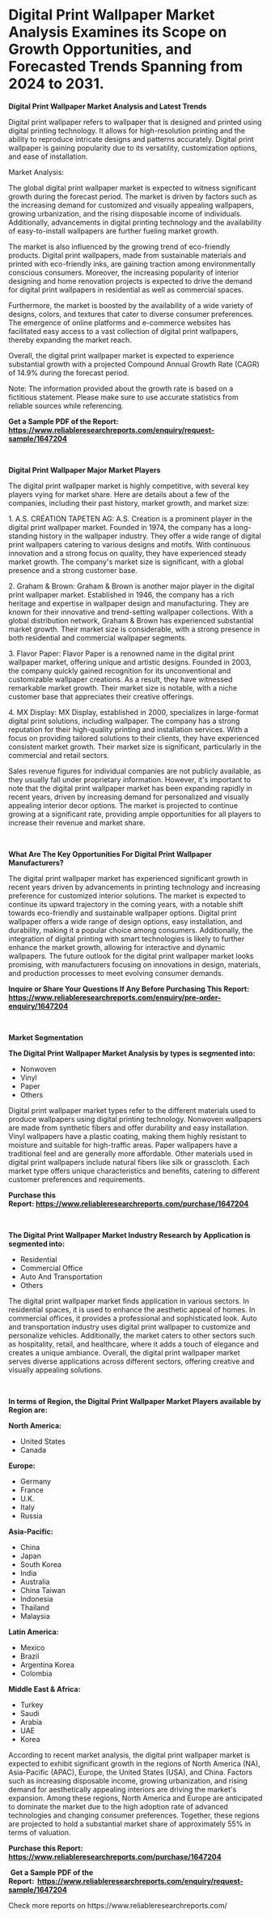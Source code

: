 <p><h1>Digital Print Wallpaper Market Analysis Examines its Scope on Growth Opportunities, and Forecasted Trends Spanning from 2024 to 2031.</h1></p><p><strong>Digital Print Wallpaper Market Analysis and Latest Trends</strong></p>
<p><p>Digital print wallpaper refers to wallpaper that is designed and printed using digital printing technology. It allows for high-resolution printing and the ability to reproduce intricate designs and patterns accurately. Digital print wallpaper is gaining popularity due to its versatility, customization options, and ease of installation.</p><p>Market Analysis:</p><p>The global digital print wallpaper market is expected to witness significant growth during the forecast period. The market is driven by factors such as the increasing demand for customized and visually appealing wallpapers, growing urbanization, and the rising disposable income of individuals. Additionally, advancements in digital printing technology and the availability of easy-to-install wallpapers are further fueling market growth.</p><p>The market is also influenced by the growing trend of eco-friendly products. Digital print wallpapers, made from sustainable materials and printed with eco-friendly inks, are gaining traction among environmentally conscious consumers. Moreover, the increasing popularity of interior designing and home renovation projects is expected to drive the demand for digital print wallpapers in residential as well as commercial spaces.</p><p>Furthermore, the market is boosted by the availability of a wide variety of designs, colors, and textures that cater to diverse consumer preferences. The emergence of online platforms and e-commerce websites has facilitated easy access to a vast collection of digital print wallpapers, thereby expanding the market reach.</p><p>Overall, the digital print wallpaper market is expected to experience substantial growth with a projected Compound Annual Growth Rate (CAGR) of 14.9% during the forecast period.</p><p>Note: The information provided about the growth rate is based on a fictitious statement. Please make sure to use accurate statistics from reliable sources while referencing.</p></p>
<p><strong>Get a Sample PDF of the Report:&nbsp; <a href="https://www.reliableresearchreports.com/enquiry/request-sample/1647204">https://www.reliableresearchreports.com/enquiry/request-sample/1647204</a></strong></p>
<p>&nbsp;</p>
<p><strong>Digital Print Wallpaper Major Market Players</strong></p>
<p><p>The digital print wallpaper market is highly competitive, with several key players vying for market share. Here are details about a few of the companies, including their past history, market growth, and market size:</p><p>1. A.S. CRÉATION TAPETEN AG: A.S. Création is a prominent player in the digital print wallpaper market. Founded in 1974, the company has a long-standing history in the wallpaper industry. They offer a wide range of digital print wallpapers catering to various designs and motifs. With continuous innovation and a strong focus on quality, they have experienced steady market growth. The company's market size is significant, with a global presence and a strong customer base.</p><p>2. Graham & Brown: Graham & Brown is another major player in the digital print wallpaper market. Established in 1946, the company has a rich heritage and expertise in wallpaper design and manufacturing. They are known for their innovative and trend-setting wallpaper collections. With a global distribution network, Graham & Brown has experienced substantial market growth. Their market size is considerable, with a strong presence in both residential and commercial wallpaper segments.</p><p>3. Flavor Paper: Flavor Paper is a renowned name in the digital print wallpaper market, offering unique and artistic designs. Founded in 2003, the company quickly gained recognition for its unconventional and customizable wallpaper creations. As a result, they have witnessed remarkable market growth. Their market size is notable, with a niche customer base that appreciates their creative offerings.</p><p>4. MX Display: MX Display, established in 2000, specializes in large-format digital print solutions, including wallpaper. The company has a strong reputation for their high-quality printing and installation services. With a focus on providing tailored solutions to their clients, they have experienced consistent market growth. Their market size is significant, particularly in the commercial and retail sectors.</p><p>Sales revenue figures for individual companies are not publicly available, as they usually fall under proprietary information. However, it's important to note that the digital print wallpaper market has been expanding rapidly in recent years, driven by increasing demand for personalized and visually appealing interior decor options. The market is projected to continue growing at a significant rate, providing ample opportunities for all players to increase their revenue and market share.</p></p>
<p>&nbsp;</p>
<p><strong>What Are The Key Opportunities For Digital Print Wallpaper Manufacturers?</strong></p>
<p><p>The digital print wallpaper market has experienced significant growth in recent years driven by advancements in printing technology and increasing preference for customized interior solutions. The market is expected to continue its upward trajectory in the coming years, with a notable shift towards eco-friendly and sustainable wallpaper options. Digital print wallpaper offers a wide range of design options, easy installation, and durability, making it a popular choice among consumers. Additionally, the integration of digital printing with smart technologies is likely to further enhance the market growth, allowing for interactive and dynamic wallpapers. The future outlook for the digital print wallpaper market looks promising, with manufacturers focusing on innovations in design, materials, and production processes to meet evolving consumer demands.</p></p>
<p><strong>Inquire or Share Your Questions If Any Before Purchasing This Report: <a href="https://www.reliableresearchreports.com/enquiry/pre-order-enquiry/1647204">https://www.reliableresearchreports.com/enquiry/pre-order-enquiry/1647204</a></strong></p>
<p>&nbsp;</p>
<p><strong>Market Segmentation</strong></p>
<p><strong>The Digital Print Wallpaper Market Analysis by types is segmented into:</strong></p>
<p><ul><li>Nonwoven</li><li>Vinyl</li><li>Paper</li><li>Others</li></ul></p>
<p><p>Digital print wallpaper market types refer to the different materials used to produce wallpapers using digital printing technology. Nonwoven wallpapers are made from synthetic fibers and offer durability and easy installation. Vinyl wallpapers have a plastic coating, making them highly resistant to moisture and suitable for high-traffic areas. Paper wallpapers have a traditional feel and are generally more affordable. Other materials used in digital print wallpapers include natural fibers like silk or grasscloth. Each market type offers unique characteristics and benefits, catering to different customer preferences and requirements.</p></p>
<p><strong>Purchase this Report:&nbsp;<a href="https://www.reliableresearchreports.com/purchase/1647204">https://www.reliableresearchreports.com/purchase/1647204</a></strong></p>
<p>&nbsp;</p>
<p><strong>The Digital Print Wallpaper Market Industry Research by Application is segmented into:</strong></p>
<p><ul><li>Residential</li><li>Commercial Office</li><li>Auto And Transportation</li><li>Others</li></ul></p>
<p><p>The digital print wallpaper market finds application in various sectors. In residential spaces, it is used to enhance the aesthetic appeal of homes. In commercial offices, it provides a professional and sophisticated look. Auto and transportation industry uses digital print wallpaper to customize and personalize vehicles. Additionally, the market caters to other sectors such as hospitality, retail, and healthcare, where it adds a touch of elegance and creates a unique ambiance. Overall, the digital print wallpaper market serves diverse applications across different sectors, offering creative and visually appealing solutions.</p></p>
<p>&nbsp;</p>
<p><strong>In terms of Region, the Digital Print Wallpaper Market Players available by Region are:</strong></p>
<p>
    <p> <strong> North America: </strong>
        <ul>
            <li>United States</li>
            <li>Canada</li>
        </ul>
        </p> 
    <p> <strong> Europe: </strong>
        <ul>
            <li>Germany</li>
            <li>France</li>
            <li>U.K.</li>
            <li>Italy</li>
            <li>Russia</li>
        </ul>
        </p> 
    <p> <strong> Asia-Pacific: </strong>
        <ul>
            <li>China</li>
            <li>Japan</li>
            <li>South Korea</li>
            <li>India</li>
            <li>Australia</li>
            <li>China Taiwan</li>
            <li>Indonesia</li>
            <li>Thailand</li>
            <li>Malaysia</li>
        </ul>
        </p> 
    <p> <strong> Latin America: </strong>
        <ul>
            <li>Mexico</li>
            <li>Brazil</li>
            <li>Argentina Korea</li>
            <li>Colombia</li>
        </ul>
        </p> 
    <p> <strong> Middle East & Africa: </strong>
        <ul>
            <li>Turkey</li>
            <li>Saudi</li>
            <li>Arabia</li>
            <li>UAE</li>
            <li>Korea</li>
        </ul>
    </p>
    </p>
<p><p>According to recent market analysis, the digital print wallpaper market is expected to exhibit significant growth in the regions of North America (NA), Asia-Pacific (APAC), Europe, the United States (USA), and China. Factors such as increasing disposable income, growing urbanization, and rising demand for aesthetically appealing interiors are driving the market's expansion. Among these regions, North America and Europe are anticipated to dominate the market due to the high adoption rate of advanced technologies and changing consumer preferences. Together, these regions are projected to hold a substantial market share of approximately 55% in terms of valuation.</p></p>
<p><strong>Purchase this Report: <a href="https://www.reliableresearchreports.com/purchase/1647204">https://www.reliableresearchreports.com/purchase/1647204</a></strong></p>
<p>&nbsp;<strong>Get a Sample PDF of the Report:&nbsp;&nbsp;<a href="https://www.reliableresearchreports.com/enquiry/request-sample/1647204">https://www.reliableresearchreports.com/enquiry/request-sample/1647204</a></strong></p>
<p><strong></strong></p>
<p>Check more reports on https://www.reliableresearchreports.com/</p>